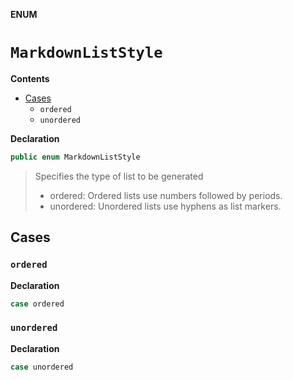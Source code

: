 **ENUM**
# `MarkdownListStyle`

**Contents**
- [Cases](#cases)
  - `ordered`
  - `unordered`

**Declaration**
```swift
public enum MarkdownListStyle
```



> Specifies the type of list to be generated
>
> - ordered: Ordered lists use numbers followed by periods.
> - unordered: Unordered lists use hyphens as list markers.

## Cases
### `ordered`

**Declaration**
```swift
case ordered
```





### `unordered`

**Declaration**
```swift
case unordered
```







